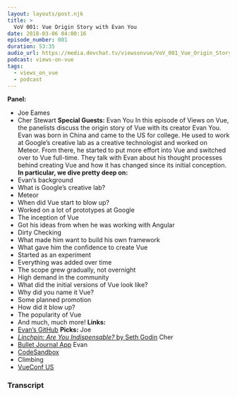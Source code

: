 ```yaml
---
layout: layouts/post.njk
title: >
  VoV 001: Vue Origin Story with Evan You
date: 2018-03-06 04:00:16
episode_number: 001
duration: 53:35
audio_url: https://media.devchat.tv/viewsonvue/VoV_001_Vue_Origin_Story_with_Evan_You.mp3
podcast: views-on-vue
tags:
  - views_on_vue
  - podcast
---
```


**Panel:&nbsp;**

- Joe Eames
- Cher Stewart
  **Special Guests:** Evan You In this episode of Views on Vue, the panelists discuss the origin story of Vue with its creator Evan You. Evan was born in China and came to the US for college. He used to work at Google’s creative lab as a creative technologist and worked on Meteor. From there, he started to put more effort into Vue and switched over to Vue full-time. They talk with Evan about his thought processes behind creating Vue and how it has changed since its initial conception. **In particular, we dive pretty deep on:**
- Evan’s background
- What is Google’s creative lab?
- Meteor
- When did Vue start to blow up?
- Worked on a lot of prototypes at Google
- The inception of Vue
- Got his ideas from when he was working with Angular
- Dirty Checking
- What made him want to build his own framework
- What gave him the confidence to create Vue
- Started as an experiment
- Everything was added over time
- The scope grew gradually, not overnight
- High demand in the community
- What did the initial versions of Vue look like?
- Why did you name it Vue?
- Some planned promotion
- How did it blow up?
- The popularity of Vue
- And much, much more!
  **Links:**
- [Evan’s GitHub](https://github.com/yyx990803)
  **Picks:** Joe
- [_Linchpin: Are You Indispensable?_ by Seth Godin](https://www.amazon.com/Linchpin-Are-Indispensable-Seth-Godin/dp/1591844096/ref=tmm_pap_swatch_0?_encoding=UTF8&qid=&sr=)
  Cher
- [Bullet Journal App](https://itunes.apple.com/us/app/bullet-journal-companion/id1201419241?mt=8)
  Evan
- [CodeSandbox](https://codesandbox.io/)
- Climbing
- [VueConf US](https://us.vuejs.org/)

### Transcript
